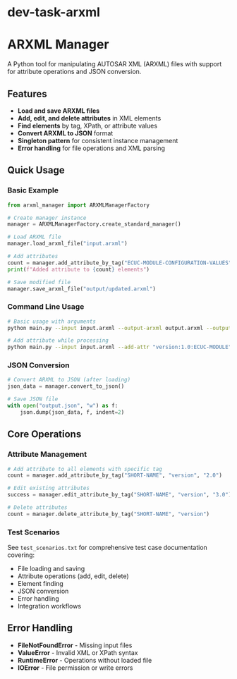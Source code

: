 # dev-task-arxml
# ARXML Manager

A Python tool for manipulating AUTOSAR XML (ARXML) files with support for attribute operations and JSON conversion.

## Features

-  **Load and save ARXML files**
-  **Add, edit, and delete attributes** in XML elements
-  **Find elements** by tag, XPath, or attribute values
-  **Convert ARXML to JSON** format
-  **Singleton pattern** for consistent instance management
-  **Error handling** for file operations and XML parsing

## Quick Usage

### Basic Example
```python
from arxml_manager import ARXMLManagerFactory

# Create manager instance
manager = ARXMLManagerFactory.create_standard_manager()

# Load ARXML file
manager.load_arxml_file("input.arxml")

# Add attributes
count = manager.add_attribute_by_tag("ECUC-MODULE-CONFIGURATION-VALUES", "version", "1.0")
print(f"Added attribute to {count} elements")

# Save modified file
manager.save_arxml_file("output/updated.arxml")
```

### Command Line Usage
```bash
# Basic usage with arguments
python main.py --input input.arxml --output-arxml output.arxml --output-json output.json

# Add attribute while processing
python main.py --input input.arxml --add-attr "version:1.0:ECUC-MODULE"
```

### JSON Conversion
```python
# Convert ARXML to JSON (after loading)
json_data = manager.convert_to_json()

# Save JSON file
with open("output.json", "w") as f:
    json.dump(json_data, f, indent=2)
```

## Core Operations

### Attribute Management
```python
# Add attribute to all elements with specific tag
count = manager.add_attribute_by_tag("SHORT-NAME", "version", "2.0")

# Edit existing attributes
success = manager.edit_attribute_by_tag("SHORT-NAME", "version", "3.0") 

# Delete attributes
count = manager.delete_attribute_by_tag("SHORT-NAME", "version")
```


### Test Scenarios
See `test_scenarios.txt` for comprehensive test case documentation covering:
- File loading and saving
- Attribute operations (add, edit, delete)
- Element finding
- JSON conversion
- Error handling
- Integration workflows

## Error Handling

- **FileNotFoundError** - Missing input files
- **ValueError** - Invalid XML or XPath syntax
- **RuntimeError** - Operations without loaded file
- **IOError** - File permission or write errors
